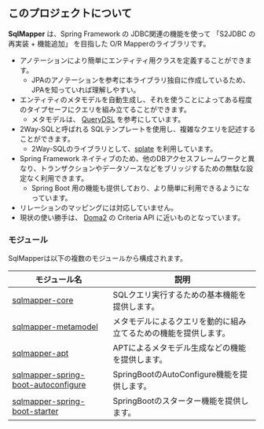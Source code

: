 ## このプロジェクトについて

**SqlMapper** は、Spring Framework の JDBC関連の機能を使って 「S2JDBC の再実装 + 機能追加」 を目指した O/R Mapperのライブラリです。

- アノテーションにより簡単にエンティティ用クラスを定義することができます。
    - JPAのアノテーションを参考に本ライブラリ独自に作成しているため、JPAを知っていれば理解しやすい。
- エンティティのメタモデルを自動生成し、それを使うことによってある程度のタイプセーフにクエリを組み立てることができます。
    - メタモデルは、 [QueryDSL](http://www.querydsl.com/) を参考にしています。
- 2Way-SQLと呼ばれる SQLテンプレートを使用し、複雑なクエリを記述することができます。
    - 2Way-SQLのライブラリとして、[splate](https://mygreen.github.io/splate/) を利用しています。
- Spring Framework ネイティブのため、他のDBアクセスフレームワークと異なり、トランザクションやデータソースなどをブリッジするための無駄な設定なく利用できます。
    - Spring Boot 用の機能も提供しており、より簡単に利用できるようになっています。
- リレーションのマッピングには対応していません。
- 現状の使い勝手は、 [Doma2](https://doma.readthedocs.io/en/latest/) の Criteria API に近いものとなっています。


### モジュール

SqlMapperは以下の複数のモジュールから構成されます。


| モジュール名 | 説明 |
| --- | --- |
| [sqlmapper-core](sqlmapper-parent/sqlmapper-core/index.html) | SQLクエリ実行するための基本機能を提供します。 |
| [sqlmapper-metamodel](sqlmapper-parent/sqlmapper-metamodel/index.html) | メタモデルによるクエリを動的に組み立てるための機能を提供します。 |
| [sqlmapper-apt](sqlmapper-parent/sqlmapper-apt/index.html) | APTによるメタモデル生成などの機能を提供します。 |
| [sqlmapper-spring-boot-autoconfigure](sqlmapper-parent/sqlmapper-spring-boot/sqlmapper-spring-boot-autoconfigure/index.html) | SpringBootのAutoConfigure機能を提供します。 |
| [sqlmapper-spring-boot-starter](sqlmapper-parent/sqlmapper-spring-boot/sqlmapper-spring-boot-starter/index.html) | SpringBootのスターター機能を提供します。 |

